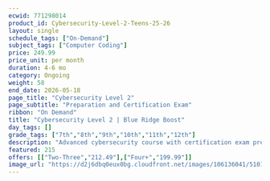 ```yaml
---
ecwid: 771298014
product_id: Cybersecurity-Level-2-Teens-25-26
layout: single
schedule_tags: ["On-Demand"]
subject_tags: ["Computer Coding"]
price: 249.99
price_unit: per month
duration: 4-6 mo
category: Ongoing
weight: 58
end_date: 2026-05-18
page_title: "Cybersecurity Level 2"
page_subtitle: "Preparation and Certification Exam"
ribbon: "On Demand"
title: "Cybersecurity Level 2 | Blue Ridge Boost"
day_tags: []
grade_tags: ["7th","8th","9th","10th","11th","12th"]
description: "Advanced cybersecurity course with certification exam prep. Deepen skills in security tools, defense strategies, and best practices at Blue Ridge Boost. Charlottesville, VA. Contact (434) 260-0636 or nora@blueridgeboost.com ." 
featured: 215
offers: [["Two-Three","212.49"],["Four+","199.99"]]
image_url: "https://d2j6dbq0eux0bg.cloudfront.net/images/106136041/5101206258.png"
---
```

